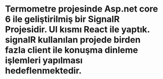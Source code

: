 # Termometre projesinde Asp.net core 6 ile geliştirilmiş bir SignalR Projesidir. UI kısmı React ile yaptık. signalR kullanılan projede birden fazla client ile konuşma dinleme işlemleri yapılması hedeflenmektedir.
